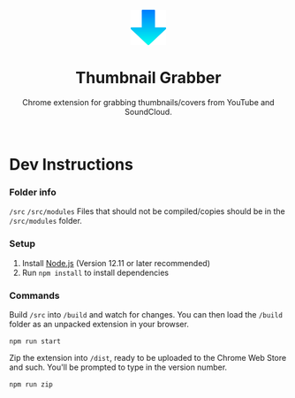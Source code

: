 <p align="center">
  <img src="https://raw.githubusercontent.com/probablykasper/thumbnail-grabber/master/src/icon128.png" width="64">
</p>
<h1 align="center">
  Thumbnail Grabber
</h1>
<p align="center">Chrome extension for grabbing thumbnails/covers from YouTube and SoundCloud.</p>
<br>

# Dev Instructions

### Folder info
`/src`
`/src/modules`
Files that should not be compiled/copies should be in the `/src/modules` folder.

### Setup
1. Install [Node.js](https://nodejs.org/) (Version 12.11 or later recommended)
2. Run `npm install` to install dependencies

### Commands
Build `/src` into `/build` and watch for changes. You can then load the `/build` folder as an unpacked extension in your browser.
```
npm run start
```

Zip the extension into `/dist`, ready to be uploaded to the Chrome Web Store and such. You'll be prompted to type in the version number.
```
npm run zip
```
